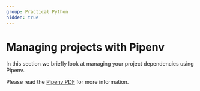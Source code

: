 ```yaml
---
group: Practical Python
hidden: true
---
```

# Managing projects with Pipenv

In this section we briefly look at managing your project dependencies using Pipenv.

Please read the [Pipenv PDF](using_pipenv.pdf) for more information.